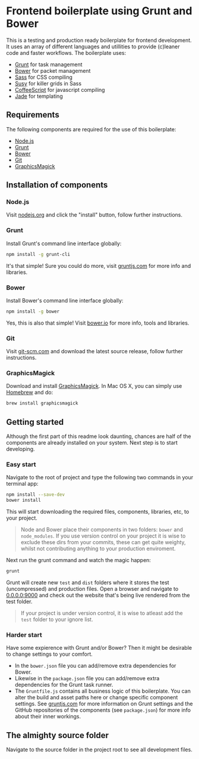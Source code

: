 # Frontend boilerplate using Grunt and Bower
This is a testing and production ready boilerplate for frontend development. It uses an array of different languages and utillities to provide (c)leaner code and faster workflows. The boilerplate uses:

* [Grunt](http://gruntjs.com) for task management
* [Bower](http://bower.io) for packet management
* [Sass](http://sass-lang.com/) for CSS compiling
* [Susy](http://susy.oddbird.net/) for killer grids in Sass
* [CoffeeScript](http://coffeescript.org/) for javascript compiling
* [Jade](http://jade-lang.com/) for templating

## Requirements
The following components are required for the use of this boilerplate:

* [Node.js](#nodejs)
* [Grunt](#grunt)
* [Bower](#bower)
* [Git](#git)
* [GraphicsMagick](#graphicsmagick)

## Installation of components

### Node.js
Visit [nodejs.org](http://nodejs.org/) and click the "install" button, follow further instructions.

### Grunt
Install Grunt's command line interface globally:

```bash
npm install -g grunt-cli
```

It's that simple! Sure you could do more, visit [gruntjs.com](http://gruntjs.com/) for more info and libraries.

### Bower
Install Bower's command line interface globally:

```bash
npm install -g bower
```

Yes, this is also that simple! Visit [bower.io](http://bower.io/) for more info, tools and libraries.

### Git
Visit [git-scm.com](http://git-scm.com/) and download the latest source release, follow further instructions.

### GraphicsMagick
Download and install [GraphicsMagick](http://www.graphicsmagick.org/). In Mac OS X, you can simply use [Homebrew](http://mxcl.github.io/homebrew/) and do:

```bash
brew install graphicsmagick
```

## Getting started
Although the first part of this readme look daunting, chances are half of the components are already installed on your system. Next step is to start developing.

### Easy start
Navigate to the root of project and type the following two commands in your terminal app:

```bash
npm install --save-dev
bower install
```

This will start downloading the required files, components, libraries, etc, to your project.
> Node and Bower place their components in two folders: `bower` and `node_modules`. If you use version control on your project it is wise to exclude these dirs from your commits, these can get quite weighty, whilst not contributing anything to your production enviroment.

Next run the grunt command and watch the magic happen:

```bash
grunt
```

Grunt will create new `test` and `dist` folders where it stores the test (uncompressed) and production files. Open a browser and navigate to [0.0.0.0:9000](http://0.0.0.0:9000) and check out the website that's being live rendered from the test folder.

> If your project is under version control, it is wise to atleast add the `test` folder to your ignore list.

### Harder start
Have some expierence with Grunt and/or Bower? Then it might be desirable to change settings to your comfort.

* In the `bower.json` file you can add/remove extra dependencies for Bower.
* Likewise in the `package.json` file you can add/remove extra dependencies for the Grunt task runner.
* The `Gruntfile.js` contains all business logic of this boilerplate. You can alter the build and asset paths here or change specific component settings. See [gruntjs.com](http://gruntjs.com/) for more information on Grunt settings and the GitHub repositories of the components (see `package.json`) for more info about their inner workings.

## The almighty source folder

Navigate to the source folder in the project root to see all development files.
